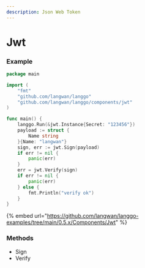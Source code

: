 ```yaml
---
description: Json Web Token
---
```


# Jwt

### Example

```go
package main

import (
	"fmt"
	"github.com/langwan/langgo"
	"github.com/langwan/langgo/components/jwt"
)

func main() {
	langgo.Run(&jwt.Instance{Secret: "123456"})
	payload := struct {
		Name string
	}{Name: "langwan"}
	sign, err := jwt.Sign(payload)
	if err != nil {
		panic(err)
	}
	err = jwt.Verify(sign)
	if err != nil {
		panic(err)
	} else {
		fmt.Println("verify ok")
	}
}
```

{% embed url="https://github.com/langwan/langgo-examples/tree/main/0.5.x/Components/Jwt" %}

### Methods

* Sign
* Verify
